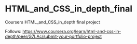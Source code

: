 # HTML_and_CSS_in_depth_final
Coursera HTML_and_CSS_in_depth final project

Follows: https://www.coursera.org/learn/html-and-css-in-depth/peer/G7LAc/submit-your-portfolio-project
